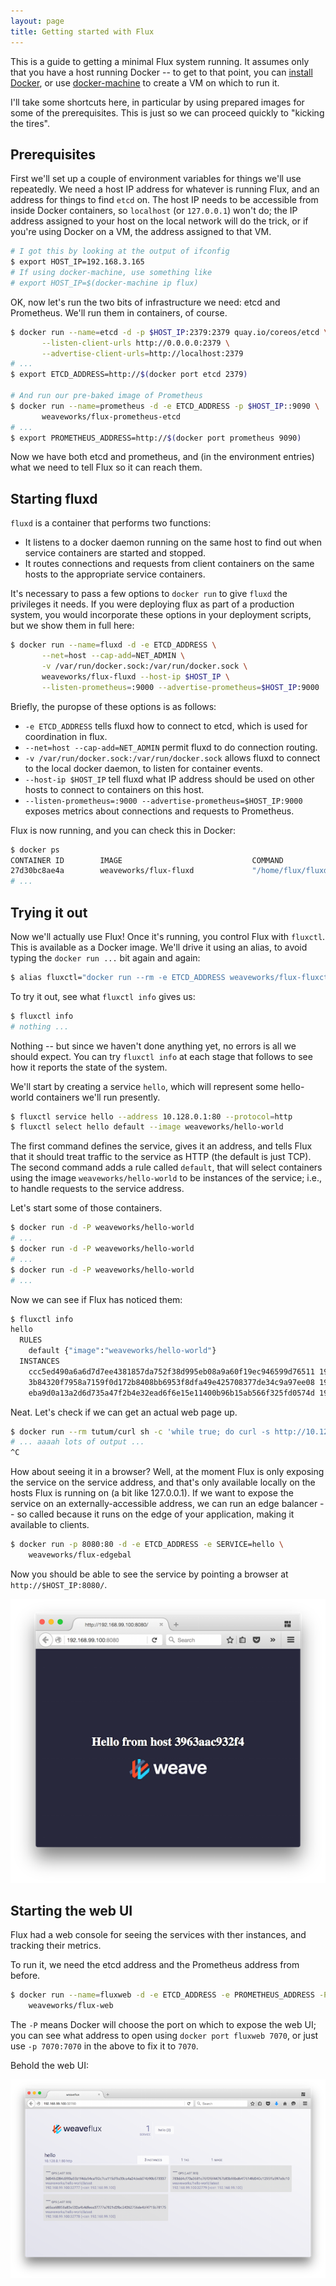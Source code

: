 ```yaml
---
layout: page
title: Getting started with Flux
---
```


This is a guide to getting a minimal Flux system running. It assumes
only that you have a host running Docker -- to get to that point, you
can [install Docker][docker-install], or use
[docker-machine][docker-machine] to create a VM on which to run it.

I'll take some shortcuts here, in particular by using prepared images
for some of the prerequisites. This is just so we can proceed quickly
to "kicking the tires".

## Prerequisites

First we'll set up a couple of environment variables for things we'll
use repeatedly. We need a host IP address for whatever is running
Flux, and an address for things to find `etcd` on. The host IP needs
to be accessible from inside Docker containers, so `localhost` (or
`127.0.0.1`) won't do; the IP address assigned to your host on the
local network will do the trick, or if you're using Docker on a VM,
the address assigned to that VM.

```sh
# I got this by looking at the output of ifconfig
$ export HOST_IP=192.168.3.165
# If using docker-machine, use something like
# export HOST_IP=$(docker-machine ip flux)
```

OK, now let's run the two bits of infrastructure we need: etcd and
Prometheus. We'll run them in containers, of course.

```sh
$ docker run --name=etcd -d -p $HOST_IP:2379:2379 quay.io/coreos/etcd \
       --listen-client-urls http://0.0.0.0:2379 \
       --advertise-client-urls=http://localhost:2379
# ...
$ export ETCD_ADDRESS=http://$(docker port etcd 2379)

# And run our pre-baked image of Prometheus
$ docker run --name=prometheus -d -e ETCD_ADDRESS -p $HOST_IP::9090 \
       weaveworks/flux-prometheus-etcd
# ...
$ export PROMETHEUS_ADDRESS=http://$(docker port prometheus 9090)
```

Now we have both etcd and prometheus, and (in the environment entries)
what we need to tell Flux so it can reach them.

## Starting fluxd

`fluxd` is a container that performs two functions:

* It listens to a docker daemon running on the same host to find out
when service containers are started and stopped.
* It routes connections and requests from client containers on the same
hosts to the appropriate service containers.

It's necessary to pass a few options to `docker run` to give `fluxd`
the privileges it needs.  If you were deploying flux as part of a
production system, you would incorporate these options in your
deployment scripts, but we show them in full here:

```sh
$ docker run --name=fluxd -d -e ETCD_ADDRESS \
       --net=host --cap-add=NET_ADMIN \
       -v /var/run/docker.sock:/var/run/docker.sock \
       weaveworks/flux-fluxd --host-ip $HOST_IP \
       --listen-prometheus=:9000 --advertise-prometheus=$HOST_IP:9000
```

Briefly, the puropse of these options is as follows:

* `-e ETCD_ADDRESS` tells fluxd how to connect to etcd, which is used for
coordination in flux.
* `--net=host --cap-add=NET_ADMIN` permit fluxd to do connection routing.
* `-v /var/run/docker.sock:/var/run/docker.sock` allows fluxd to connect
to the local docker daemon, to listen for container events.
* `--host-ip $HOST_IP` tell fluxd what IP address should be used on other
hosts to connect to containers on this host.
* `--listen-prometheus=:9000 --advertise-prometheus=$HOST_IP:9000`
exposes metrics about connections and requests to Prometheus.

Flux is now running, and you can check this in Docker:

```sh
$ docker ps
CONTAINER ID        IMAGE                             COMMAND                  CREATED             STATUS              PORTS                                                         NAMES
27d30bc8ae4a        weaveworks/flux-fluxd             "/home/flux/fluxd --h"   3 seconds ago      Up 3 seconds                                                                    fluxd
# ...
```

## Trying it out

Now we'll actually use Flux! Once it's running, you control Flux with
`fluxctl`. This is available as a Docker image. We'll drive it using
an alias, to avoid typing the `docker run ...` bit again and again:

```sh
$ alias fluxctl="docker run --rm -e ETCD_ADDRESS weaveworks/flux-fluxctl"
```

To try it out, see what `fluxctl info` gives us:

```sh
$ fluxctl info
# nothing ...
```

Nothing -- but since we haven't done anything yet, no errors is all we
should expect. You can try `fluxctl info` at each stage that follows
to see how it reports the state of the system.

We'll start by creating a service `hello`, which will represent some
hello-world containers we'll run presently.

```sh
$ fluxctl service hello --address 10.128.0.1:80 --protocol=http
$ fluxctl select hello default --image weaveworks/hello-world
```

The first command defines the service, gives it an address, and tells
Flux that it should treat traffic to the service as HTTP (the default
is just TCP). The second command adds a rule called `default`, that
will select containers using the image `weaveworks/hello-world` to be
instances of the service; i.e., to handle requests to the service
address.

Let's start some of those containers.

```sh
$ docker run -d -P weaveworks/hello-world
# ...
$ docker run -d -P weaveworks/hello-world
# ...
$ docker run -d -P weaveworks/hello-world
# ...
```

Now we can see if Flux has noticed them:

```sh
$ fluxctl info
hello
  RULES
    default {"image":"weaveworks/hello-world"}
  INSTANCES
    ccc5ed490a6a6d7d7ee4381857da752f38d995eb08a9a60f19ec946599d76511 192.168.1.129:32770 live
    3b84320f7958a7159f0d172b8408bb6953f8dfa49e425708377de34c9a97ee08 192.168.1.129:32771 live
    eba9d0a13a2d6d735a47f2b4e32ead6f6e15e11400b96b15ab566f325fd0574d 192.168.1.129:32772 live
```

Neat. Let's check if we can get an actual web page up.

```sh
$ docker run --rm tutum/curl sh -c 'while true; do curl -s http://10.128.0.1/; done'
# ... aaaah lots of output ...
^C
```

How about seeing it in a browser? Well, at the moment Flux is only
exposing the service on the service address, and that's only available
locally on the hosts Flux is running on (a bit like 127.0.0.1). If we
want to expose the service on an externally-accessible address, we can
run an edge balancer -- so called because it runs on the edge of your
application, making it available to clients.

```sh
$ docker run -p 8080:80 -d -e ETCD_ADDRESS -e SERVICE=hello \
    weaveworks/flux-edgebal
```

Now you should be able to see the service by pointing a browser at
`http://$HOST_IP:8080/`.

![Hello World in a browser](hello-world.png)

## Starting the web UI

Flux had a web console for seeing the services with ther instances,
and tracking their metrics.

To run it, we need the etcd address and the Prometheus address from
before.

```sh
$ docker run --name=fluxweb -d -e ETCD_ADDRESS -e PROMETHEUS_ADDRESS -P \
    weaveworks/flux-web
```

The `-P` means Docker will choose the port on which to expose the web
UI; you can see what address to open using `docker port fluxweb
7070`, or just use `-p 7070:7070` in the above to fix it to `7070`.

Behold the web UI:

![Flux web user interface example](images/flux-ui.png)

[docker-install]: https://docs.docker.com/engine/installation/
[docker-machine]: https://docs.docker.com/machine/install-machine/
